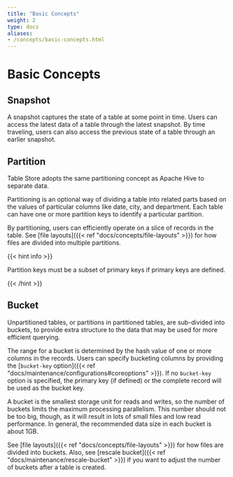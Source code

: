 ```yaml
---
title: "Basic Concepts"
weight: 2
type: docs
aliases:
- /concepts/basic-concepts.html
---
```

<!--
Licensed to the Apache Software Foundation (ASF) under one
or more contributor license agreements.  See the NOTICE file
distributed with this work for additional information
regarding copyright ownership.  The ASF licenses this file
to you under the Apache License, Version 2.0 (the
"License"); you may not use this file except in compliance
with the License.  You may obtain a copy of the License at

  http://www.apache.org/licenses/LICENSE-2.0

Unless required by applicable law or agreed to in writing,
software distributed under the License is distributed on an
"AS IS" BASIS, WITHOUT WARRANTIES OR CONDITIONS OF ANY
KIND, either express or implied.  See the License for the
specific language governing permissions and limitations
under the License.
-->

# Basic Concepts

## Snapshot

A snapshot captures the state of a table at some point in time. Users can access the latest data of a table through the latest snapshot. By time traveling, users can also access the previous state of a table through an earlier snapshot.

## Partition

Table Store adopts the same partitioning concept as Apache Hive to separate data.

Partitioning is an optional way of dividing a table into related parts based on the values of particular columns like date, city, and department. Each table can have one or more partition keys to identify a particular partition.

By partitioning, users can efficiently operate on a slice of records in the table. See [file layouts]({{< ref "docs/concepts/file-layouts" >}}) for how files are divided into multiple partitions.

{{< hint info >}}

Partition keys must be a subset of primary keys if primary keys are defined.

{{< /hint >}}

## Bucket

Unpartitioned tables, or partitions in partitioned tables, are sub-divided into buckets, to provide extra structure to the data that may be used for more efficient querying.

The range for a bucket is determined by the hash value of one or more columns in the records. Users can specify bucketing columns by providing the [`bucket-key` option]({{< ref "docs/maintenance/configurations#coreoptions" >}}). If no `bucket-key` option is specified, the primary key (if defined) or the complete record will be used as the bucket key.

A bucket is the smallest storage unit for reads and writes, so the number of buckets limits the maximum processing parallelism. This number should not be too big, though, as it will result in lots of small files and low read performance. In general, the recommended data size in each bucket is about 1GB.

See [file layouts]({{< ref "docs/concepts/file-layouts" >}}) for how files are divided into buckets. Also, see [rescale bucket]({{< ref "docs/maintenance/rescale-bucket" >}}) if you want to adjust the number of buckets after a table is created.
